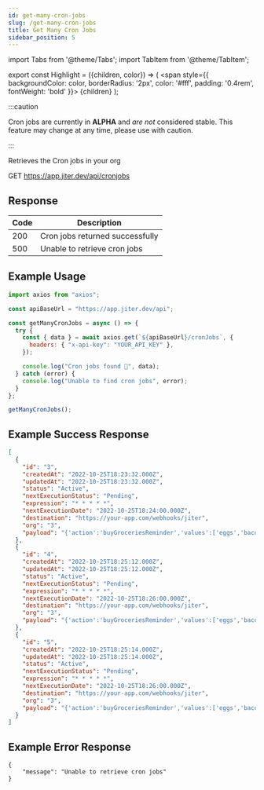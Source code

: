 ```yaml
---
id: get-many-cron-jobs
slug: /get-many-cron-jobs
title: Get Many Cron Jobs
sidebar_position: 5
---
```


import Tabs from '@theme/Tabs';
import TabItem from '@theme/TabItem';

export const Highlight = ({children, color}) => (
<span
style={{
      backgroundColor: color,
      borderRadius: '2px',
      color: '#fff',
      padding: '0.4rem',
      fontWeight: 'bold'
    }}>
{children}
</span>
);

:::caution

Cron jobs are currently in **ALPHA** and _are not_ considered stable. This feature may change at any time, please use with caution.

:::

Retrieves the Cron jobs in your org

<Highlight color="#0091ea">GET</Highlight> https://app.jiter.dev/api/cronjobs

## Response

| Code | Description                     |
| ---- | ------------------------------- |
| 200  | Cron jobs returned successfully |
| 500  | Unable to retrieve cron jobs    |

## Example Usage

<Tabs>
<TabItem value="ts" label="TypeScript" default>

```jsx title="index.ts"
import axios from "axios";

const apiBaseUrl = "https://app.jiter.dev/api";

const getManyCronJobs = async () => {
  try {
    const { data } = await axios.get(`${apiBaseUrl}/cronJobs`, {
      headers: { "x-api-key": "YOUR_API_KEY" },
    });

    console.log("Cron jobs found 🎉", data);
  } catch (error) {
    console.log("Unable to find cron jobs", error);
  }
};

getManyCronJobs();
```

</TabItem>

</Tabs>

## Example Success Response

```json
[
  {
    "id": "3",
    "createdAt": "2022-10-25T18:23:32.000Z",
    "updatedAt": "2022-10-25T18:23:32.000Z",
    "status": "Active",
    "nextExecutionStatus": "Pending",
    "expression": "* * * * *",
    "nextExecutionDate": "2022-10-25T18:24:00.000Z",
    "destination": "https://your-app.com/webhooks/jiter",
    "org": "3",
    "payload": "{'action':'buyGroceriesReminder','values':['eggs','bacon','pasta','bread']}"
  },
  {
    "id": "4",
    "createdAt": "2022-10-25T18:25:12.000Z",
    "updatedAt": "2022-10-25T18:25:12.000Z",
    "status": "Active",
    "nextExecutionStatus": "Pending",
    "expression": "* * * * *",
    "nextExecutionDate": "2022-10-25T18:26:00.000Z",
    "destination": "https://your-app.com/webhooks/jiter",
    "org": "3",
    "payload": "{'action':'buyGroceriesReminder','values':['eggs','bacon','pasta','bread']}"
  },
  {
    "id": "5",
    "createdAt": "2022-10-25T18:25:14.000Z",
    "updatedAt": "2022-10-25T18:25:14.000Z",
    "status": "Active",
    "nextExecutionStatus": "Pending",
    "expression": "* * * * *",
    "nextExecutionDate": "2022-10-25T18:26:00.000Z",
    "destination": "https://your-app.com/webhooks/jiter",
    "org": "3",
    "payload": "{'action':'buyGroceriesReminder','values':['eggs','bacon','pasta','bread']}"
  }
]
```

## Example Error Response

```
{
	"message": "Unable to retrieve cron jobs"
}
```
